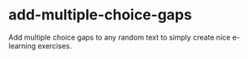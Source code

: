 # add-multiple-choice-gaps
Add multiple choice gaps to any random text to simply create nice e-learning exercises.
